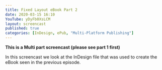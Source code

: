 ```yaml
---
title: Fixed Layout eBook Part 2
date: 2020-03-15 16:10
YouTube: yDyFb0XsLCM
layout: screencast
published: true
categories: [InDesign, ePub, "Multi-Platform Publishing"]
---
```

**This is a Multi part screencast (please see part 1 first)**

In this screencast we look at the InDesign file that was used to create the eBook seen in the previous episode.
